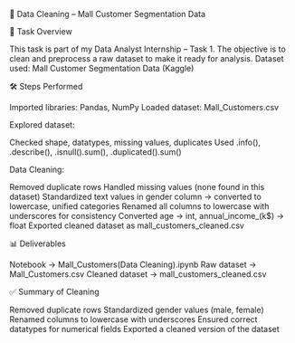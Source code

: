 🧹 Data Cleaning – Mall Customer Segmentation Data

📌 Task Overview

This task is part of my Data Analyst Internship – Task 1. 
The objective is to clean and preprocess a raw dataset to make it ready for analysis.
Dataset used: Mall Customer Segmentation Data (Kaggle)

🛠️ Steps Performed

Imported libraries: Pandas, NumPy
Loaded dataset: Mall_Customers.csv

Explored dataset:

Checked shape, datatypes, missing values, duplicates
Used .info(), .describe(), .isnull().sum(), .duplicated().sum()

Data Cleaning:

Removed duplicate rows
Handled missing values (none found in this dataset)
Standardized text values in gender column → converted to lowercase, unified categories
Renamed all columns to lowercase with underscores for consistency
Converted age → int, annual_income_(k$) → float
Exported cleaned dataset as mall_customers_cleaned.csv

📊 Deliverables

Notebook → Mall_Customers(Data Cleaning).ipynb
Raw dataset → Mall_Customers.csv
Cleaned dataset → mall_customers_cleaned.csv

✅ Summary of Cleaning

Removed duplicate rows
Standardized gender values (male, female)
Renamed columns to lowercase with underscores
Ensured correct datatypes for numerical fields
Exported a cleaned version of the dataset
